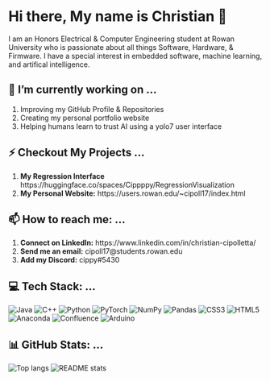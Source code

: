 # Hi there, My name is Christian 👋
I am an Honors Electrical & Computer Engineering student at Rowan University who is passionate about all things Software, Hardware, & Firmware. I have a special interest in embedded software, machine learning, and artifical intelligence.

## 🔭 I’m currently working on ...
<ol>
  <li>Improving my GitHub Profile & Repositories</li>
  <li>Creating my personal portfolio website</li>
  <li>Helping humans learn to trust AI using a yolo7 user interface</li>
</ol>

## ⚡ Checkout My Projects ...
<ol>
  <li><b>My Regression Interface</b> https://huggingface.co/spaces/Cippppy/RegressionVisualization </li>
  <li><b>My Personal Website:</b> https://users.rowan.edu/~cipoll17/index.html </li>
</ol>

## 📫 How to reach me: ...
<ol>
  <li><b>Connect on LinkedIn:</b> https://www.linkedin.com/in/christian-cipolletta/ </li>
  <li><b>Send me an email:</b> cipoll17@students.rowan.edu </li>
  <li><b>Add my Discord:</b> cippy#5430 </li>
</ol>

## 💻 Tech Stack: ...
![Java](https://img.shields.io/badge/java-%23ED8B00.svg?style=for-the-badge&logo=java&logoColor=white) ![C++](https://img.shields.io/badge/c++-%2300599C.svg?style=for-the-badge&logo=c%2B%2B&logoColor=white) ![Python](https://img.shields.io/badge/python-3670A0?style=for-the-badge&logo=python&logoColor=ffdd54) ![PyTorch](https://img.shields.io/badge/PyTorch-%23EE4C2C.svg?style=for-the-badge&logo=PyTorch&logoColor=white) ![NumPy](https://img.shields.io/badge/numpy-%23013243.svg?style=for-the-badge&logo=numpy&logoColor=white) ![Pandas](https://img.shields.io/badge/pandas-%23150458.svg?style=for-the-badge&logo=pandas&logoColor=white) ![CSS3](https://img.shields.io/badge/css3-%231572B6.svg?style=for-the-badge&logo=css3&logoColor=white) ![HTML5](https://img.shields.io/badge/html5-%23E34F26.svg?style=for-the-badge&logo=html5&logoColor=white) ![Anaconda](https://img.shields.io/badge/Anaconda-%2344A833.svg?style=for-the-badge&logo=anaconda&logoColor=white) ![Confluence](https://img.shields.io/badge/confluence-%23172BF4.svg?style=for-the-badge&logo=confluence&logoColor=white) ![Arduino](https://img.shields.io/badge/arduino-%2523E34F26.svg?style=for-the-badge&logo=arduino&logoColor=white&color=green)


## 📊 GitHub Stats: ...
![Top langs](https://github-readme-stats.vercel.app/api/top-langs?username=cippppy&show_icons=true&theme=transparent&hide_border=true&layout=compact&langs_count=10&size_weight=0.2&count_weight=0.2) ![README stats](https://github-readme-stats.vercel.app/api?username=cippppy&show=reviews&show_icons=true&theme=transparent&hide_border=true)



<!--
**Cippppy/Cippppy** is a ✨ _special_ ✨ repository because its `README.md` (this file) appears on your GitHub profile.

Here are some ideas to get you started:

- 🔭 I’m currently working on ...
- 🌱 I’m currently learning ...
- 👯 I’m looking to collaborate on ...
- 🤔 I’m looking for help with ...
- 💬 Ask me about ...
- 📫 How to reach me: ...
- 😄 Pronouns: ...
- ⚡ Fun fact: ...
-->
